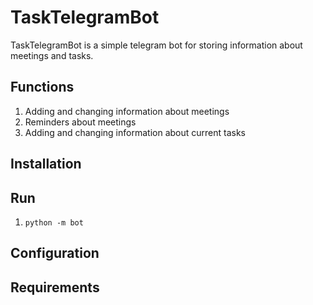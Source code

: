 # TaskTelegramBot

TaskTelegramBot is a simple telegram bot for storing information about meetings and tasks.

## Functions

1. Adding and changing information about meetings
2. Reminders about meetings
3. Adding and changing information about current tasks

## Installation

## Run

1. ``python -m bot``

## Configuration

## Requirements